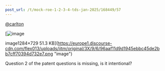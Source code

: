 ```yaml
---
post_url: /t/mock-roe-1-2-3-4-tds-jan-2025/168449/57
---
```

[@carlton](/u/carlton)  

[![image](https://europe1.discourse-cdn.com/flex013/uploads/iitm/optimized/3X/9/6/96aaf11d9d1945ebbc45de2bb7cff70394d732e7_2_690x391.png)

image1284×729 51.3 KB](https://europe1.discourse-cdn.com/flex013/uploads/iitm/original/3X/9/6/96aaf11d9d1945ebbc45de2bb7cff70394d732e7.png "image")

  
Question 2 of the patent questions is missing, is it intentional?